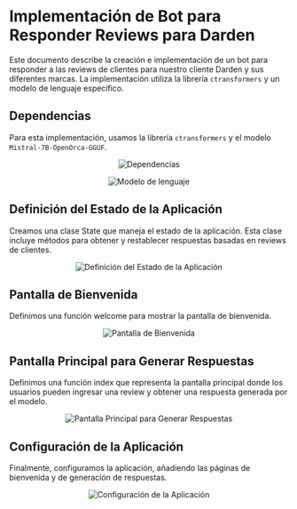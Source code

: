 
# Implementación de Bot para Responder Reviews para Darden

Este documento describe la creación e implementación de un bot para responder a las reviews de clientes para nuestro cliente Darden y sus diferentes marcas. La implementación utiliza la librería `ctransformers` y un modelo de lenguaje específico.



## Dependencias

Para esta implementación, usamos la librería `ctransformers` y el modelo `Mistral-7B-OpenOrca-GGUF`.



<p align="center">
  <img src="https://github.com/litcoininvestorbros/Henry_PF/blob/main/assets/imagenes/image-1.png" alt="Dependencias">
</p>

<p align="center">
  <img src="https://github.com/litcoininvestorbros/Henry_PF/blob/main/assets/imagenes/image-5.png" alt="Modelo de lenguaje">
</p>


## Definición del Estado de la Aplicación

Creamos una clase State que maneja el estado de la aplicación. Esta clase incluye métodos para obtener y restablecer respuestas basadas en reviews de clientes.

<p align="center">
  <img src="image-1.png" alt="Definición del Estado de la Aplicación">
</p>

## Pantalla de Bienvenida

Definimos una función welcome para mostrar la pantalla de bienvenida.

<p align="center">
  <img src="image-2.png" alt="Pantalla de Bienvenida">
</p>

## Pantalla Principal para Generar Respuestas

Definimos una función index que representa la pantalla principal donde los usuarios pueden ingresar una review y obtener una respuesta generada por el modelo.

<p align="center">
  <img src="image-3.png" alt="Pantalla Principal para Generar Respuestas">
</p>

## Configuración de la Aplicación

Finalmente, configuramos la aplicación, añadiendo las páginas de bienvenida y de generación de respuestas.

<p align="center">
  <img src="image-4.png" alt="Configuración de la Aplicación">
</p>

